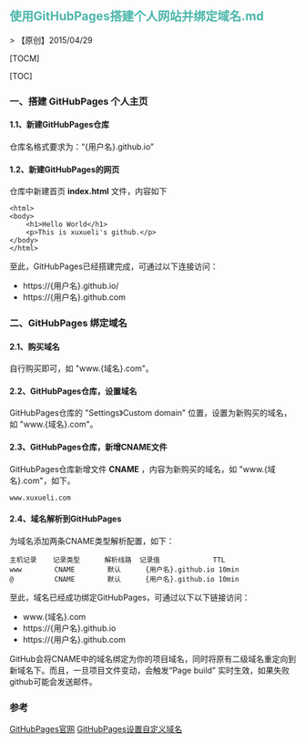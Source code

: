<h2 style="color:#4db6ac !important" >使用GitHubPages搭建个人网站并绑定域名.md</h2>
> 【原创】2015/04/29

[TOCM]

[TOC]

### 一、搭建 GitHubPages 个人主页

#### 1.1、新建GitHubPages仓库

仓库名格式要求为：“{用户名}.github.io”

#### 1.2、新建GitHubPages的网页

仓库中新建首页 **index.html** 文件，内容如下
```
<html>
<body>
    <h1>Hello World</h1>
    <p>This is xuxueli's github.</p>
</body>
</html>
```

至此，GitHubPages已经搭建完成，可通过以下连接访问：
- https://{用户名}.github.io/
- https://{用户名}.github.com

### 二、GitHubPages 绑定域名

#### 2.1、购买域名
自行购买即可，如 "www.{域名}.com"。

#### 2.2、GitHubPages仓库，设置域名
GitHubPages仓库的 "Settings》Custom domain" 位置，设置为新购买的域名，如 "www.{域名}.com"。

#### 2.3、GitHubPages仓库，新增CNAME文件
GitHubPages仓库新增文件 **CNAME** ，内容为新购买的域名，如 "www.{域名}.com"，如下。
```
www.xuxueli.com
```

#### 2.4、域名解析到GitHubPages
为域名添加两条CNAME类型解析配置，如下：
```
主机记录    记录类型      解析线路 	记录值	            TTL
www        CNAME        默认	    {用户名}.github.io	10min
@          CNAME	    默认	    {用户名}.github.io	10min
```

至此，域名已经成功绑定GitHubPages，可通过以下以下链接访问：

- www.{域名}.com
- https://{用户名}.github.io
- https://{用户名}.github.com

GitHub会将CNAME中的域名绑定为你的项目域名，同时将原有二级域名重定向到新域名下。而且，一旦项目文件变动，会触发“Page build” 实时生效，如果失败github可能会发送邮件。


### 参考
[GitHubPages官网](https://pages.github.com/)
[GitHubPages设置自定义域名](https://help.github.com/en/github/working-with-github-pages/managing-a-custom-domain-for-your-github-pages-site) 